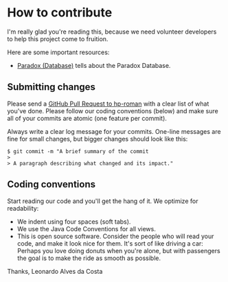 # How to contribute

I'm really glad you're reading this, because we need volunteer developers to help this project come to fruition.

Here are some important resources:

  * [Paradox (Database)](https://en.wikipedia.org/wiki/Paradox_(database)) tells about the Paradox Database.
 
## Submitting changes

Please send a [GitHub Pull Request to hp-roman](https://github.com/leonhad/hp-roman/pull/new/main) with a clear list of what you've done. Please follow our coding conventions (below) and make sure all of your commits are atomic (one feature per commit).

Always write a clear log message for your commits. One-line messages are fine for small changes, but bigger changes should look like this:

    $ git commit -m "A brief summary of the commit
    > 
    > A paragraph describing what changed and its impact."

## Coding conventions

Start reading our code and you'll get the hang of it. We optimize for readability:

  * We indent using four spaces (soft tabs).
  * We use the Java Code Conventions for all views.
  * This is open source software. Consider the people who will read your code, and make it look nice for them. It's sort of like driving a car: Perhaps you love doing donuts when you're alone, but with passengers the goal is to make the ride as smooth as possible.

Thanks,
Leonardo Alves da Costa
